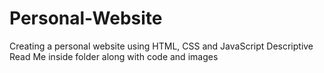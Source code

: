 # Personal-Website
Creating a personal website using HTML, CSS and JavaScript
Descriptive Read Me inside folder along with code and images
